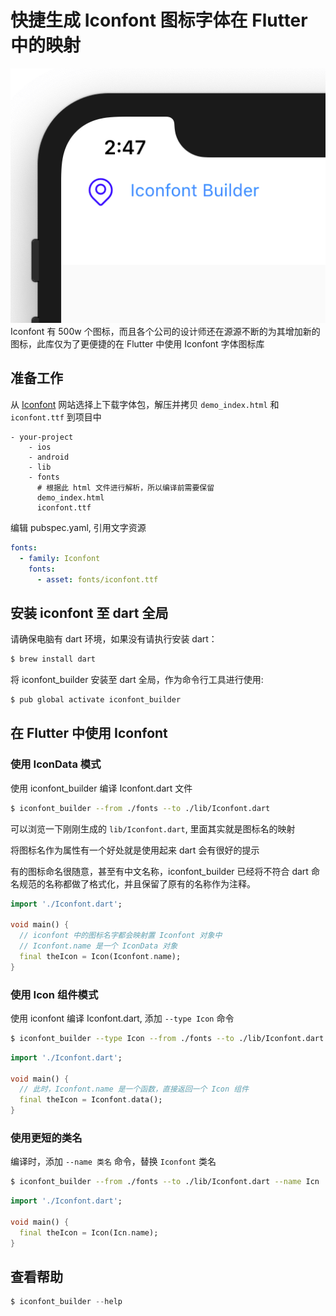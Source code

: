 # 快捷生成 Iconfont 图标字体在 Flutter 中的映射

![](view.png)
Iconfont 有 500w 个图标，而且各个公司的设计师还在源源不断的为其增加新的图标，此库仅为了更便捷的在 Flutter 中使用 Iconfont 字体图标库

## 准备工作

从 [Iconfont](https://www.iconfont.cn/) 网站选择上下载字体包，解压并拷贝 `demo_index.html` 和 `iconfont.ttf` 到项目中

```
- your-project
    - ios
    - android
    - lib
    - fonts
      # 根据此 html 文件进行解析，所以编译前需要保留
      demo_index.html
      iconfont.ttf
```

编辑 pubspec.yaml, 引用文字资源

```yaml
fonts:
  - family: Iconfont
    fonts:
      - asset: fonts/iconfont.ttf
```

## 安装 iconfont 至 dart 全局

请确保电脑有 dart 环境，如果没有请执行安装 dart：

```sh
$ brew install dart
```

将 iconfont_builder 安装至 dart 全局，作为命令行工具进行使用:

```sh
$ pub global activate iconfont_builder
```

## 在 Flutter 中使用 Iconfont

### 使用 IconData 模式

使用 iconfont_builder 编译 Iconfont.dart 文件

```sh
$ iconfont_builder --from ./fonts --to ./lib/Iconfont.dart
```

可以浏览一下刚刚生成的 `lib/Iconfont.dart`, 里面其实就是图标名的映射

将图标名作为属性有一个好处就是使用起来 dart 会有很好的提示

有的图标命名很随意，甚至有中文名称，iconfont_builder 已经将不符合 dart 命名规范的名称都做了格式化，并且保留了原有的名称作为注释。

```dart
import './Iconfont.dart';

void main() {
  // iconfont 中的图标名字都会映射置 Iconfont 对象中
  // Iconfont.name 是一个 IconData 对象
  final theIcon = Icon(Iconfont.name);
}
```

### 使用 Icon 组件模式

使用 iconfont 编译 Iconfont.dart, 添加 `--type Icon` 命令

```sh
$ iconfont_builder --type Icon --from ./fonts --to ./lib/Iconfont.dart
```

```dart
import './Iconfont.dart';

void main() {
  // 此时，Iconfont.name 是一个函数，直接返回一个 Icon 组件
  final theIcon = Iconfont.data();
}
```

### 使用更短的类名

编译时，添加 `--name 类名` 命令，替换 `Iconfont` 类名

```sh
$ iconfont_builder --from ./fonts --to ./lib/Iconfont.dart --name Icn
```

```dart
import './Iconfont.dart';

void main() {
  final theIcon = Icon(Icn.name);
}
```

## 查看帮助

```dart
$ iconfont_builder --help
```
